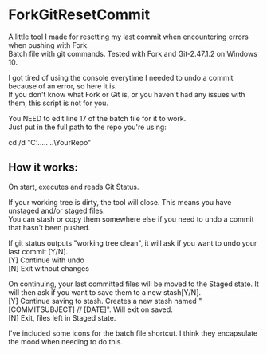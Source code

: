# ForkGitResetCommit  
A little tool I made for resetting my last commit when encountering errors when pushing with Fork.  
Batch file with git commands. Tested with Fork and Git-2.47.1.2 on Windows 10.  


I got tired of using the console everytime I needed to undo a commit because of an error, so here it is.  
If you don't know what Fork or Git is, or you haven't had any issues with them, this script is not for you.  

You NEED to edit line 17 of the batch file for it to work.  
Just put in the full path to the repo you're using:  

cd /d "C:\...\.. ..\YourRepo"  


## How it works:  
On start, executes and reads Git Status.  

  If your working tree is dirty, the tool will close. This means you have unstaged and/or staged files.  
  You can stash or copy them somewhere else if you need to undo a commit that hasn't been pushed.  
  
  
  If git status outputs "working tree clean", it will ask if you want to undo your last commit [Y/N].  
    [Y] Continue with undo  
    [N] Exit without changes  

  On continuing, your last committed files will be moved to the Staged state. It will then ask if you want to save them to a new stash[Y/N].  
    [Y] Continue saving to stash. Creates a new stash named "[COMMITSUBJECT] // [DATE]". Will exit on saved.  
    [N] Exit, files left in Staged state.  
  
  
    
  I've included some icons for the batch file shortcut. I think they encapsulate the mood when needing to do this.  
